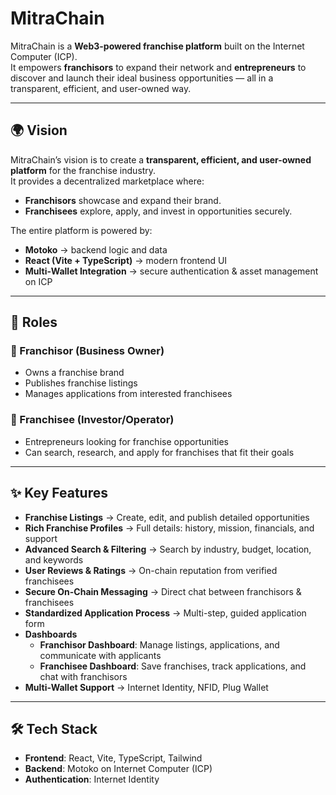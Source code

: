 # MitraChain

MitraChain is a **Web3-powered franchise platform** built on the Internet Computer (ICP).  
It empowers **franchisors** to expand their network and **entrepreneurs** to discover and launch their ideal business opportunities — all in a transparent, efficient, and user-owned way.

---

## 🌍 Vision

MitraChain’s vision is to create a **transparent, efficient, and user-owned platform** for the franchise industry.  
It provides a decentralized marketplace where:

- **Franchisors** showcase and expand their brand.
- **Franchisees** explore, apply, and invest in opportunities securely.

The entire platform is powered by:

- **Motoko** → backend logic and data
- **React (Vite + TypeScript)** → modern frontend UI
- **Multi-Wallet Integration** → secure authentication & asset management on ICP

---

## 👥 Roles

### 🏢 Franchisor (Business Owner)

- Owns a franchise brand
- Publishes franchise listings
- Manages applications from interested franchisees

### 💼 Franchisee (Investor/Operator)

- Entrepreneurs looking for franchise opportunities
- Can search, research, and apply for franchises that fit their goals

---

## ✨ Key Features

- **Franchise Listings** → Create, edit, and publish detailed opportunities
- **Rich Franchise Profiles** → Full details: history, mission, financials, and support
- **Advanced Search & Filtering** → Search by industry, budget, location, and keywords
- **User Reviews & Ratings** → On-chain reputation from verified franchisees
- **Secure On-Chain Messaging** → Direct chat between franchisors & franchisees
- **Standardized Application Process** → Multi-step, guided application form
- **Dashboards**
  - **Franchisor Dashboard**: Manage listings, applications, and communicate with applicants
  - **Franchisee Dashboard**: Save franchises, track applications, and chat with franchisors
- **Multi-Wallet Support** → Internet Identity, NFID, Plug Wallet

---

## 🛠️ Tech Stack

- **Frontend**: React, Vite, TypeScript, Tailwind
- **Backend**: Motoko on Internet Computer (ICP)
- **Authentication**: Internet Identity
